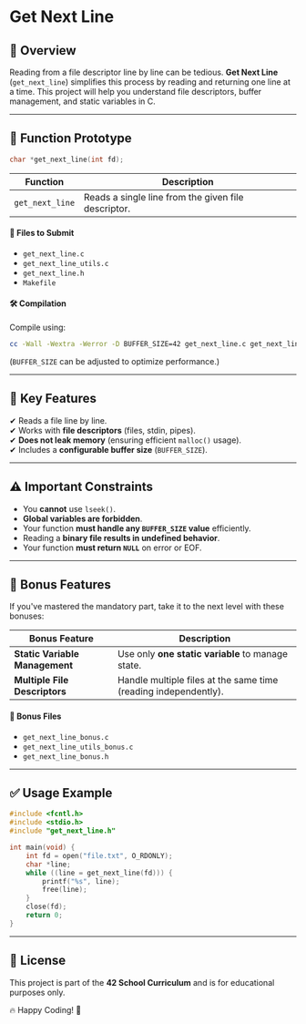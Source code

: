 # Get Next Line

## 🚀 Overview
Reading from a file descriptor line by line can be tedious. **Get Next Line** (`get_next_line`) simplifies this process by reading and returning one line at a time. This project will help you understand file descriptors, buffer management, and static variables in C.

---

## 📜 Function Prototype
```c
char *get_next_line(int fd);
```

| Function | Description |
|----------|-------------|
| `get_next_line` | Reads a single line from the given file descriptor. |

#### 📂 **Files to Submit**
- `get_next_line.c`
- `get_next_line_utils.c`
- `get_next_line.h`
- `Makefile`

#### 🛠 **Compilation**
Compile using:
```sh
cc -Wall -Wextra -Werror -D BUFFER_SIZE=42 get_next_line.c get_next_line_utils.c -o gnl
```
(`BUFFER_SIZE` can be adjusted to optimize performance.)

---

## 📌 Key Features
✔ Reads a file line by line.  
✔ Works with **file descriptors** (files, stdin, pipes).  
✔ **Does not leak memory** (ensuring efficient `malloc()` usage).  
✔ Includes a **configurable buffer size** (`BUFFER_SIZE`).  

---

## ⚠ Important Constraints
- You **cannot** use `lseek()`.
- **Global variables are forbidden**.
- Your function **must handle any `BUFFER_SIZE` value** efficiently.
- Reading a **binary file results in undefined behavior**.
- Your function **must return `NULL`** on error or EOF.

---

## 🎯 Bonus Features
If you've mastered the mandatory part, take it to the next level with these bonuses:

| Bonus Feature | Description |
|--------------|-------------|
| **Static Variable Management** | Use only **one static variable** to manage state. |
| **Multiple File Descriptors** | Handle multiple files at the same time (reading independently). |

#### 📂 **Bonus Files**
- `get_next_line_bonus.c`
- `get_next_line_utils_bonus.c`
- `get_next_line_bonus.h`

---

## ✅ Usage Example
```c
#include <fcntl.h>
#include <stdio.h>
#include "get_next_line.h"

int main(void) {
    int fd = open("file.txt", O_RDONLY);
    char *line;
    while ((line = get_next_line(fd))) {
        printf("%s", line);
        free(line);
    }
    close(fd);
    return 0;
}
```

---

## 📜 License
This project is part of the **42 School Curriculum** and is for educational purposes only.

🔥 Happy Coding! 🚀

